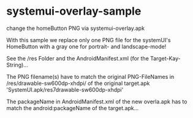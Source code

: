 systemui-overlay-sample
=======================

change the homeButton PNG via systemui-overlay.apk


With this sample we replace only one PNG file for the systemUI's HomeButton with a gray one for portrait- and landscape-mode!

See the /res Folder and the AndroidManifest.xml (for the Target-Kay-String)...

The PNG filename(s) have to match the original PNG-FileNames in /res/drawable-sw600dp-xhdpi/ 
of the original target.apk 'SystemUI.apk/res7drawable-sw600dp-xhdpi'


The packageName in AndroidManifest.xml of the new overla.apk has to match the android:packageName of the target.apk...

